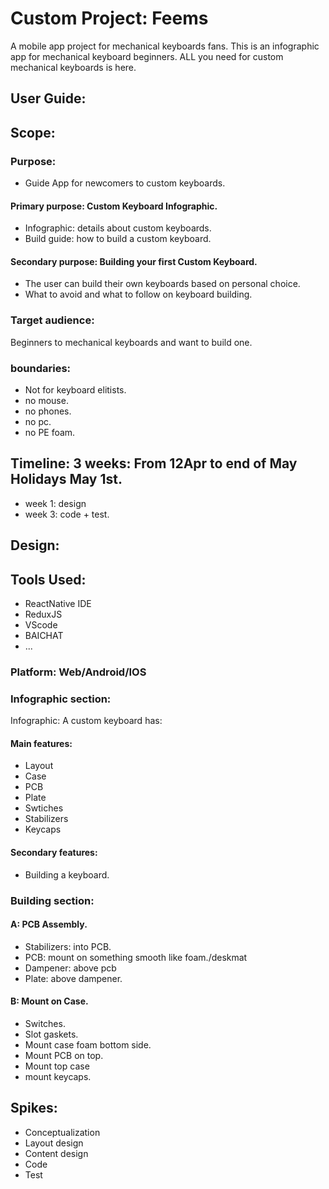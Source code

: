 # Custom Project: Feems
 A mobile app project for mechanical keyboards fans.
This is an infographic app for mechanical keyboard beginners. 
ALL you need for custom mechanical keyboards is here.

## User Guide: 

## Scope: 
###     Purpose:
  - Guide App for newcomers to custom keyboards.
#### Primary purpose: Custom Keyboard Infographic.
- Infographic: details about custom keyboards.
- Build guide: how to build a custom keyboard.
#### Secondary purpose: Building your first Custom Keyboard.
- The user can build their own keyboards based on personal choice. 
- What to avoid and what to follow on keyboard building. 
### Target audience: 
Beginners to mechanical keyboards and want to build one.
### boundaries: 
- Not for keyboard elitists.
- no mouse.
- no phones.
- no pc. 
- no PE foam.
## Timeline: 3 weeks: From 12Apr to end of May Holidays May 1st.
- week 1: design
- week 3: code + test.

## Design:
## Tools Used:
- ReactNative IDE
- ReduxJS
- VScode
- BAICHAT
- ... 
### Platform: Web/Android/IOS
### Infographic section:
Infographic: A custom keyboard has:
#### Main features: 
- Layout
- Case
- PCB
- Plate
- Swtiches
- Stabilizers
- Keycaps
#### Secondary features: 
- Building a keyboard.
### Building section:

#### A: PCB Assembly.
- Stabilizers: into PCB.
- PCB: mount on something smooth like foam./deskmat
- Dampener: above pcb 
- Plate: above dampener. 
#### B: Mount on Case.
- Switches. 
- Slot gaskets. 
- Mount case foam bottom side. 
- Mount PCB on top. 
- Mount top case
- mount keycaps. 

## Spikes:
- Conceptualization
- Layout design
- Content design
- Code
- Test


